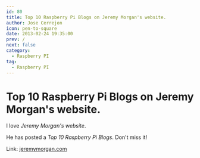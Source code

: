 ```yaml
---
id: 80
title: Top 10 Raspberry Pi Blogs on Jeremy Morgan's website.
author: Jose Cerrejon
icon: pen-to-square
date: 2013-02-24 19:35:00
prev: /
next: false
category:
  - Raspberry PI
tag:
  - Raspberry PI
---
```


# Top 10 Raspberry Pi Blogs on Jeremy Morgan's website.

I love *Jeremy Morgan's website*.

He has posted a *Top 10 Raspberry Pi Blogs*. Don't miss it!

Link: [jeremymorgan.com](http://www.jeremymorgan.com/tutorials/raspberry-pi/top-10-raspberry-pi-blogs/)
